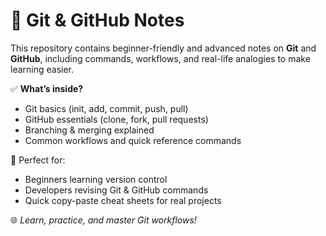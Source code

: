 # 📘 Git & GitHub Notes  

This repository contains beginner-friendly and advanced notes on **Git** and **GitHub**, including commands, workflows, and real-life analogies to make learning easier.  

✅ **What’s inside?**  
- Git basics (init, add, commit, push, pull)  
- GitHub essentials (clone, fork, pull requests)  
- Branching & merging explained  
- Common workflows and quick reference commands  

🎯 Perfect for:  
- Beginners learning version control  
- Developers revising Git & GitHub commands  
- Quick copy-paste cheat sheets for real projects  

🌐 *Learn, practice, and master Git workflows!*  
